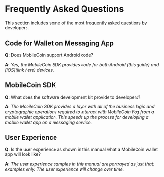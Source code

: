 # Frequently Asked Questions

This section includes some of the most frequently asked questions by developers.

## Code for Wallet on Messaging App

**Q**: Does MobileCoin support Android code?

**A**: _Yes, the MobileCoin SDK provides code for both Android (this guide) and [iOS](link here) devices._

## MobileCoin SDK

**Q**: What does the software development kit provide to developers?

**A**: _The MobileCoin SDK provides a layer with all of the business logic and cryptographic operations required to interact with MobileCoin Fog from a mobile wallet application. This speeds up the process for developing a mobile wallet app on a messaging service._

## User Experience

**Q**: Is the user experience as shown in this manual what a MobileCoin wallet app will look like?

**A**: _The user experience samples in this manual are portrayed as just that: examples only. The user experience will change over time._
